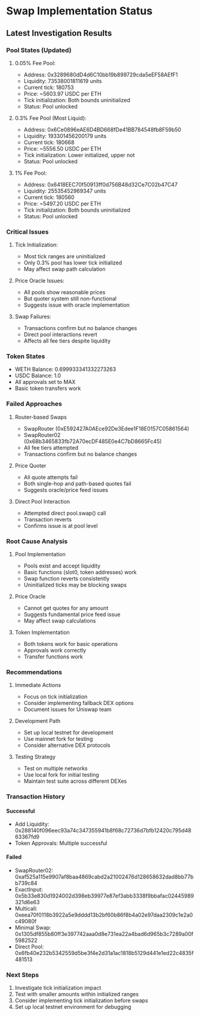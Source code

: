 # Swap Implementation Status

## Latest Investigation Results

### Pool States (Updated)

1. 0.05% Fee Pool:
   - Address: 0x3289680dD4d6C10bb19b899729cda5eEF58AEfF1
   - Liquidity: 73538001811619 units
   - Current tick: 180753
   - Price: ~5603.97 USDC per ETH
   - Tick initialization: Both bounds uninitialized
   - Status: Pool unlocked

2. 0.3% Fee Pool (Most Liquid):
   - Address: 0x6Ce0896eAE6D4BD668fDe41BB784548fb8F59b50
   - Liquidity: 193301456200179 units
   - Current tick: 180668
   - Price: ~5556.50 USDC per ETH
   - Tick initialization: Lower initialized, upper not
   - Status: Pool unlocked

3. 1% Fee Pool:
   - Address: 0x6418EEC70f50913ff0d756B48d32Ce7C02b47C47
   - Liquidity: 25535452969347 units
   - Current tick: 180560
   - Price: ~5497.20 USDC per ETH
   - Tick initialization: Both bounds uninitialized
   - Status: Pool unlocked

### Critical Issues

1. Tick Initialization:
   - Most tick ranges are uninitialized
   - Only 0.3% pool has lower tick initialized
   - May affect swap path calculation

2. Price Oracle Issues:
   - All pools show reasonable prices
   - But quoter system still non-functional
   - Suggests issue with oracle implementation

3. Swap Failures:
   - Transactions confirm but no balance changes
   - Direct pool interactions revert
   - Affects all fee tiers despite liquidity

### Token States
- WETH Balance: 0.699933341332273263
- USDC Balance: 1.0
- All approvals set to MAX
- Basic token transfers work

### Failed Approaches

1. Router-based Swaps
   - SwapRouter (0xE592427A0AEce92De3Edee1F18E0157C05861564)
   - SwapRouter02 (0x68b3465833fb72A70ecDF485E0e4C7bD8665Fc45)
   - All fee tiers attempted
   - Transactions confirm but no balance changes

2. Price Quoter
   - All quote attempts fail
   - Both single-hop and path-based quotes fail
   - Suggests oracle/price feed issues

3. Direct Pool Interaction
   - Attempted direct pool.swap() call
   - Transaction reverts
   - Confirms issue is at pool level

### Root Cause Analysis

1. Pool Implementation
   - Pools exist and accept liquidity
   - Basic functions (slot0, token addresses) work
   - Swap function reverts consistently
   - Uninitialized ticks may be blocking swaps

2. Price Oracle
   - Cannot get quotes for any amount
   - Suggests fundamental price feed issue
   - May affect swap calculations

3. Token Implementation
   - Both tokens work for basic operations
   - Approvals work correctly
   - Transfer functions work

### Recommendations

1. Immediate Actions
   - Focus on tick initialization
   - Consider implementing fallback DEX options
   - Document issues for Uniswap team

2. Development Path
   - Set up local testnet for development
   - Use mainnet fork for testing
   - Consider alternative DEX protocols

3. Testing Strategy
   - Test on multiple networks
   - Use local fork for initial testing
   - Maintain test suite across different DEXes

### Transaction History

#### Successful
- Add Liquidity: 0x288140f096eec93a74c347355941b8f68c72736d7bfb12420c795d4863367fd9
- Token Approvals: Multiple successful

#### Failed
- SwapRouter02: 0xaf525a115e9907af8baa4869cabd2a21002476d128658632dad8bb77bb739c84
- ExactInput: 0x5b33e830d1924002d398eb39977e87ef3abb3338f9bbafac02445989321d6e63
- Multicall: 0xeea70f0118b3922a5e9dddd13b2bf60b86f8b4a02e97daa2309c1e2a0c49080f
- Minimal Swap: 0x1305df855b80ff3e397742aaa0d8e731ea22a4bad6d965b3c7289a00f5982522
- Direct Pool: 0x6fb40e232b5342559d5be3f4e2d31a1ac1818b5129d441e1ed22c4835f481513

### Next Steps
1. Investigate tick initialization impact
2. Test with smaller amounts within initialized ranges
3. Consider implementing tick initialization before swaps
4. Set up local testnet environment for debugging
